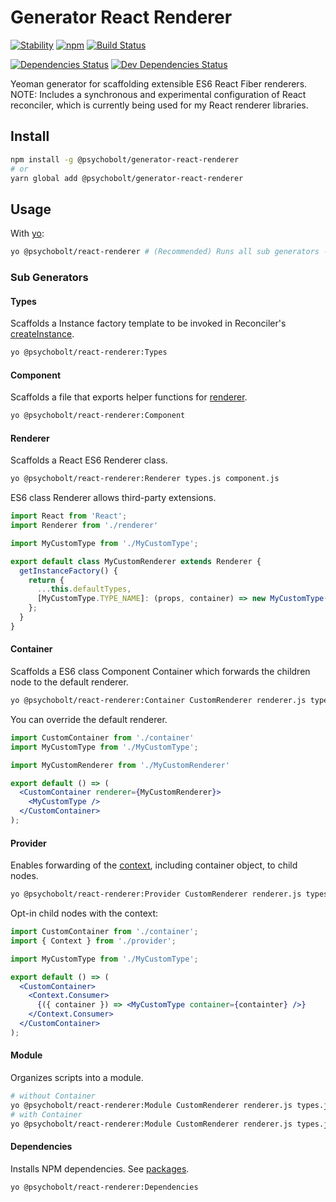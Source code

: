 # Generator React Renderer

[![Stability](https://img.shields.io/badge/Stability-Experimental-Orange.svg)](https://nodejs.org/api/documentation.html#documentation_stability_index)
[![npm](https://img.shields.io/npm/v/@psychobolt/generator-react-renderer.svg)](https://www.npmjs.com/package/@psychobolt/generator-react-renderer)
[![Build Status](https://travis-ci.org/psychobolt/generator-react-renderer.svg?branch=master)](https://travis-ci.org/psychobolt/generator-react-renderer)

[![Dependencies Status](https://david-dm.org/psychobolt/generator-react-renderer.svg)](https://david-dm.org/psychobolt/generator-react-renderer)
[![Dev Dependencies Status](https://david-dm.org/psychobolt/generator-react-renderer/dev-status.svg)](https://david-dm.org/psychobolt/generator-react-renderer?type=dev)

Yeoman generator for scaffolding extensible ES6 React Fiber renderers. NOTE: Includes a synchronous and experimental configuration of React reconciler, which is currently being used for my React renderer libraries. 

## Install

```sh
npm install -g @psychobolt/generator-react-renderer
# or
yarn global add @psychobolt/generator-react-renderer
```

## Usage

With [yo](https://www.npmjs.com/package/yo):
```sh
yo @psychobolt/react-renderer # (Recommended) Runs all sub generators - see section bellow.
```

### Sub Generators

#### Types

Scaffolds a Instance factory template to be invoked in Reconciler's [createInstance](src/Renderer/templates/renderer.js#L14).
```sh
yo @psychobolt/react-renderer:Types 
```

#### Component

Scaffolds a file that exports helper functions for [renderer](#renderer).
```sh
yo @psychobolt/react-renderer:Component
```

#### Renderer

Scaffolds a React ES6 Renderer class. 
```sh
yo @psychobolt/react-renderer:Renderer types.js component.js
```

ES6 class Renderer allows third-party extensions.
```jsx
import React from 'React';
import Renderer from './renderer'

import MyCustomType from './MyCustomType';

export default class MyCustomRenderer extends Renderer {
  getInstanceFactory() {
    return {
      ...this.defaultTypes,
      [MyCustomType.TYPE_NAME]: (props, container) => new MyCustomType(props),
    };
  }
}
```

#### Container

Scaffolds a ES6 class Component Container which forwards the children node to the default renderer.
```sh
yo @psychobolt/react-renderer:Container CustomRenderer renderer.js types.js
```

You can override the default renderer.
```jsx
import CustomContainer from './container'
import MyCustomType from './MyCustomType';

import MyCustomRenderer from './MyCustomRenderer'

export default () => (
  <CustomContainer renderer={MyCustomRenderer}>
    <MyCustomType />
  </CustomContainer>
);
```

#### Provider

Enables forwarding of the [context](https://reactjs.org/docs/context.html), including container object, to child nodes.

```sh
yo @psychobolt/react-renderer:Provider CustomRenderer renderer.js types.js CustomContainer container.js
```

Opt-in child nodes with the context: 

```jsx
import CustomContainer from './container';
import { Context } from './provider';

import MyCustomType from './MyCustomType';

export default () => (
  <CustomContainer>
    <Context.Consumer>
      {({ container }) => <MyCustomType container={containter} />}
    </Context.Consumer>
  </CustomContainer>
);
```

#### Module

Organizes scripts into a module.
```sh
# without Container
yo @psychobolt/react-renderer:Module CustomRenderer renderer.js types.js component.js
# with Container
yo @psychobolt/react-renderer:Module CustomRenderer renderer.js types.js component.js CustomContainer container.js
```

#### Dependencies

Installs NPM dependencies. See [packages](src/Dependencies/Dependencies.generator.js#L4).
```sh
yo @psychobolt/react-renderer:Dependencies
```
